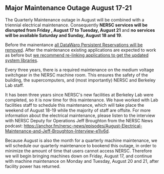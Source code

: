 ## Major Maintenance Outage August 17-21

The Quarterly Maintenance outage in August will be combined with a triennial 
electrical maintenance. Consequently **NERSC services will be disrupted from
Friday , August 17 to Tuesday, August 21** and **no
services will be available Saturday and Sunday, August 18 and 19**.

Before the mainentance [all DataWarp Persistent Reservations will be removed](#dwreformat).
After the maintenance existing applications are expected to work as before
but [we recommend re-linking applications to get the updated system libraries](#coriosupdate).

Every three years, there is a required maintenance on the medium voltage 
switchgear in the NERSC machine room. This ensures the safety of the building,
the supercomputers, and (most importantly) NERSC and Berkeley Lab staff.

It has been three years since NERSC's new facilities at Berkeley Lab were
completed, so it is now time for this maintenance. We have worked with Lab
facilities staff to schedule this maintenance, which will take place the
weekend of August 18-19 while the majority of staff are offsite. For more
information about the electrical maintenance, please listen to the interview
with NERSC Deputy for Operations Jeff Broughton from the NERSC News podcast:
<https://anchor.fm/nersc-news/episodes/August-Electrical-Maintenance-and-Jeff-Broughton-Interview-e1lv6d>.

Because August is also the month for a quarterly machine maintenance, we will
schedule our quarterly maintenance to bookend this outage, in order to
minimize the amount of time that users cannot access NERSC. Therefore we will
begin bringing machines down on Friday, August 17, and continue with machine
maintenance on Monday and Tuesday, August 20 and 21, after facility power has
returned.

